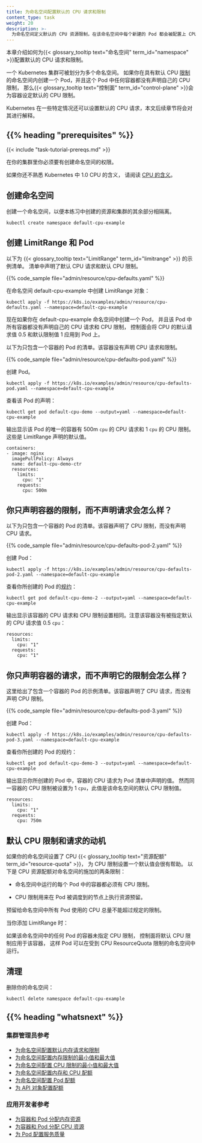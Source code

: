 ```yaml
---
title: 为命名空间配置默认的 CPU 请求和限制
content_type: task
weight: 20
description: >-
  为命名空间定义默认的 CPU 资源限制，在该命名空间中每个新建的 Pod 都会被配置上 CPU 资源限制。
---
```


<!--
title: Configure Default CPU Requests and Limits for a Namespace
content_type: task
weight: 20
-->

<!-- overview -->
<!--
This page shows how to configure default CPU requests and limits for a
{{< glossary_tooltip text="namespace" term_id="namespace" >}}.

A Kubernetes cluster can be divided into namespaces. If you create a Pod within a
namespace that has a default CPU
[limit](/docs/concepts/configuration/manage-resources-containers/#requests-and-limits), and any container in that Pod does not specify
its own CPU limit, then the
{{< glossary_tooltip text="control plane" term_id="control-plane" >}} assigns the default
CPU limit to that container.

Kubernetes assigns a default CPU
[request](/docs/concepts/configuration/manage-resources-containers/#requests-and-limits),
but only under certain conditions that are explained later in this page.
-->
本章介绍如何为{{< glossary_tooltip text="命名空间" term_id="namespace" >}}配置默认的 CPU 请求和限制。

一个 Kubernetes 集群可被划分为多个命名空间。
如果你在具有默认 CPU [限制](/zh-cn/docs/concepts/configuration/manage-resources-containers/#requests-and-limits)
的命名空间内创建一个 Pod，并且这个 Pod 中任何容器都没有声明自己的 CPU 限制，
那么{{< glossary_tooltip text="控制面" term_id="control-plane" >}}会为容器设定默认的 CPU 限制。

Kubernetes 在一些特定情况还可以设置默认的 CPU 请求，本文后续章节将会对其进行解释。

## {{% heading "prerequisites" %}}

{{< include "task-tutorial-prereqs.md" >}}

<!--
You must have access to create namespaces in your cluster.

If you're not already familiar with what Kubernetes means by 1.0 CPU,
read [meaning of CPU](/docs/concepts/configuration/manage-resources-containers/#meaning-of-cpu).
-->
在你的集群里你必须要有创建命名空间的权限。

如果你还不熟悉 Kubernetes 中 1.0 CPU 的含义，
请阅读 [CPU 的含义](/zh-cn/docs/concepts/configuration/manage-resources-containers/#meaning-of-cpu)。

<!-- steps -->

<!--
## Create a namespace

Create a namespace so that the resources you create in this exercise are
isolated from the rest of your cluster.
-->
## 创建命名空间

创建一个命名空间，以便本练习中创建的资源和集群的其余部分相隔离。

```shell
kubectl create namespace default-cpu-example
```

<!--
## Create a LimitRange and a Pod

Here's a manifest for an example {{< glossary_tooltip text="LimitRange" term_id="limitrange" >}}.
The manifest specifies a default CPU request and a default CPU limit.
-->
## 创建 LimitRange 和 Pod

以下为 {{< glossary_tooltip text="LimitRange" term_id="limitrange" >}} 的示例清单。
清单中声明了默认 CPU 请求和默认 CPU 限制。

{{% code_sample file="admin/resource/cpu-defaults.yaml" %}}

<!--
Create the LimitRange in the default-cpu-example namespace:
-->
在命名空间 default-cpu-example 中创建 LimitRange 对象：

```shell
kubectl apply -f https://k8s.io/examples/admin/resource/cpu-defaults.yaml --namespace=default-cpu-example
```

<!--
Now if you create a Pod in the default-cpu-example namespace, and any container
in that Pod does not specify its own values for CPU request and CPU limit,
then the control plane applies default values: a CPU request of 0.5 and a default
CPU limit of 1.

Here's a manifest for a Pod that has one container. The container
does not specify a CPU request and limit.
-->
现在如果你在 default-cpu-example 命名空间中创建一个 Pod，
并且该 Pod 中所有容器都没有声明自己的 CPU 请求和 CPU 限制，
控制面会将 CPU 的默认请求值 0.5 和默认限制值 1 应用到 Pod 上。

以下为只包含一个容器的 Pod 的清单。该容器没有声明 CPU 请求和限制。

{{% code_sample file="admin/resource/cpu-defaults-pod.yaml" %}}

<!--
Create the Pod.
-->
创建 Pod。

```shell
kubectl apply -f https://k8s.io/examples/admin/resource/cpu-defaults-pod.yaml --namespace=default-cpu-example
```

<!--
View the Pod's specification:
-->
查看该 Pod 的声明：

```shell
kubectl get pod default-cpu-demo --output=yaml --namespace=default-cpu-example
```

<!--
The output shows that the Pod's only container has a CPU request of 500m `cpu`
(which you can read as “500 millicpu”), and a CPU limit of 1 `cpu`.
These are the default values specified by the LimitRange.
-->
输出显示该 Pod 的唯一的容器有 500m `cpu` 的 CPU 请求和 1 `cpu` 的 CPU 限制。
这些是 LimitRange 声明的默认值。

```shell
containers:
- image: nginx
  imagePullPolicy: Always
  name: default-cpu-demo-ctr
  resources:
    limits:
      cpu: "1"
    requests:
      cpu: 500m
```

<!--
## What if you specify a container's limit, but not its request?

Here's a manifest for a Pod that has one container. The container
specifies a CPU limit, but not a request:
-->
## 你只声明容器的限制，而不声明请求会怎么样？

以下为只包含一个容器的 Pod 的清单。该容器声明了 CPU 限制，而没有声明 CPU 请求。

{{% code_sample file="admin/resource/cpu-defaults-pod-2.yaml" %}}

<!--
Create the Pod:
-->
创建 Pod：

```shell
kubectl apply -f https://k8s.io/examples/admin/resource/cpu-defaults-pod-2.yaml --namespace=default-cpu-example
```

<!--
View the [specification](/docs/concepts/overview/working-with-objects/#object-spec-and-status)
of the Pod that you created:
-->
查看你所创建的 Pod 的[规约](/zh-cn/docs/concepts/overview/working-with-objects/#object-spec-and-status)：

```
kubectl get pod default-cpu-demo-2 --output=yaml --namespace=default-cpu-example
```

<!--
The output shows that the container's CPU request is set to match its CPU limit.
Notice that the container was not assigned the default CPU request value of 0.5 `cpu`:
-->
输出显示该容器的 CPU 请求和 CPU 限制设置相同。注意该容器没有被指定默认的 CPU 请求值 0.5 `cpu`：

```
resources:
  limits:
    cpu: "1"
  requests:
    cpu: "1"
```

<!--
## What if you specify a container's request, but not its limit?

Here's an example manifest for a Pod that has one container. The container
specifies a CPU request, but not a limit:
-->
## 你只声明容器的请求，而不声明它的限制会怎么样？

这里给出了包含一个容器的 Pod 的示例清单。该容器声明了 CPU 请求，而没有声明 CPU 限制。

{{% code_sample file="admin/resource/cpu-defaults-pod-3.yaml" %}}

<!--
Create the Pod:
-->
创建 Pod：

```shell
kubectl apply -f https://k8s.io/examples/admin/resource/cpu-defaults-pod-3.yaml --namespace=default-cpu-example
```

<!--
View the specification of the Pod that you created:
-->
查看你所创建的 Pod 的规约：

```
kubectl get pod default-cpu-demo-3 --output=yaml --namespace=default-cpu-example
```

<!--
The output shows that the container's CPU request is set to the value you specified at
the time you created the Pod (in other words: it matches the manifest).
However, the same container's CPU limit is set to 1 `cpu`, which is the default CPU limit
for that namespace.
-->
输出显示你所创建的 Pod 中，容器的 CPU 请求为 Pod 清单中声明的值。
然而同一容器的 CPU 限制被设置为 1 `cpu`，此值是该命名空间的默认 CPU 限制值。

```
resources:
  limits:
    cpu: "1"
  requests:
    cpu: 750m
```

<!--
## Motivation for default CPU limits and requests

If your namespace has a CPU {{< glossary_tooltip text="resource quota" term_id="resource-quota" >}}
configured,
it is helpful to have a default value in place for CPU limit.
Here are two of the restrictions that a CPU resource quota imposes on a namespace:

* For every Pod that runs in the namespace, each of its containers must have a CPU limit.
* CPU limits apply a resource reservation on the node where the Pod in question is scheduled.
  The total amount of CPU that is reserved for use by all Pods in the namespace must not
  exceed a specified limit.
-->
## 默认 CPU 限制和请求的动机

如果你的命名空间设置了 CPU {{< glossary_tooltip text="资源配额" term_id="resource-quota" >}}，
为 CPU 限制设置一个默认值会很有帮助。
以下是 CPU 资源配额对命名空间的施加的两条限制：

* 命名空间中运行的每个 Pod 中的容器都必须有 CPU 限制。

* CPU 限制用来在 Pod 被调度到的节点上执行资源预留。

预留给命名空间中所有 Pod 使用的 CPU 总量不能超过规定的限制。

<!--
When you add a LimitRange:

If any Pod in that namespace that includes a container does not specify its own CPU limit,
the control plane applies the default CPU limit to that container, and the Pod can be
allowed to run in a namespace that is restricted by a CPU ResourceQuota.
-->
当你添加 LimitRange 时：

如果该命名空间中的任何 Pod 的容器未指定 CPU 限制，
控制面将默认 CPU 限制应用于该容器，
这样 Pod 可以在受到 CPU ResourceQuota 限制的命名空间中运行。

<!--
## Clean up

Delete your namespace:

```shell
kubectl delete namespace default-cpu-example
```
-->
## 清理

删除你的命名空间：

```shell
kubectl delete namespace default-cpu-example
```

## {{% heading "whatsnext" %}}

<!--
### For cluster administrators

* [Configure Default Memory Requests and Limits for a Namespace](/docs/tasks/administer-cluster/manage-resources/memory-default-namespace/)
* [Configure Minimum and Maximum Memory Constraints for a Namespace](/docs/tasks/administer-cluster/manage-resources/memory-constraint-namespace/)
* [Configure Minimum and Maximum CPU Constraints for a Namespace](/docs/tasks/administer-cluster/manage-resources/cpu-constraint-namespace/)
* [Configure Memory and CPU Quotas for a Namespace](/docs/tasks/administer-cluster/manage-resources/quota-memory-cpu-namespace/)
* [Configure a Pod Quota for a Namespace](/docs/tasks/administer-cluster/manage-resources/quota-pod-namespace/)
* [Configure Quotas for API Objects](/docs/tasks/administer-cluster/quota-api-object/)
-->
### 集群管理员参考

* [为命名空间配置默认内存请求和限制](/zh-cn/docs/tasks/administer-cluster/manage-resources/memory-default-namespace/)
* [为命名空间配置内存限制的最小值和最大值](/zh-cn/docs/tasks/administer-cluster/manage-resources/memory-constraint-namespace/)
* [为命名空间配置 CPU 限制的最小值和最大值](/zh-cn/docs/tasks/administer-cluster/manage-resources/cpu-constraint-namespace/)
* [为命名空间配置内存和 CPU 配额](/zh-cn/docs/tasks/administer-cluster/manage-resources/quota-memory-cpu-namespace/)
* [为命名空间配置 Pod 配额](/zh-cn/docs/tasks/administer-cluster/manage-resources/quota-pod-namespace/)
* [为 API 对象配置配额](/zh-cn/docs/tasks/administer-cluster/quota-api-object/)

<!--
### For app developers

* [Assign Memory Resources to Containers and Pods](/docs/tasks/configure-pod-container/assign-memory-resource/)
* [Assign CPU Resources to Containers and Pods](/docs/tasks/configure-pod-container/assign-cpu-resource/)
* [Configure Quality of Service for Pods](/docs/tasks/configure-pod-container/quality-service-pod/)
-->
### 应用开发者参考

* [为容器和 Pod 分配内存资源](/zh-cn/docs/tasks/configure-pod-container/assign-memory-resource/)
* [为容器和 Pod 分配 CPU 资源](/zh-cn/docs/tasks/configure-pod-container/assign-cpu-resource/)
* [为 Pod 配置服务质量](/zh-cn/docs/tasks/configure-pod-container/quality-service-pod/)
